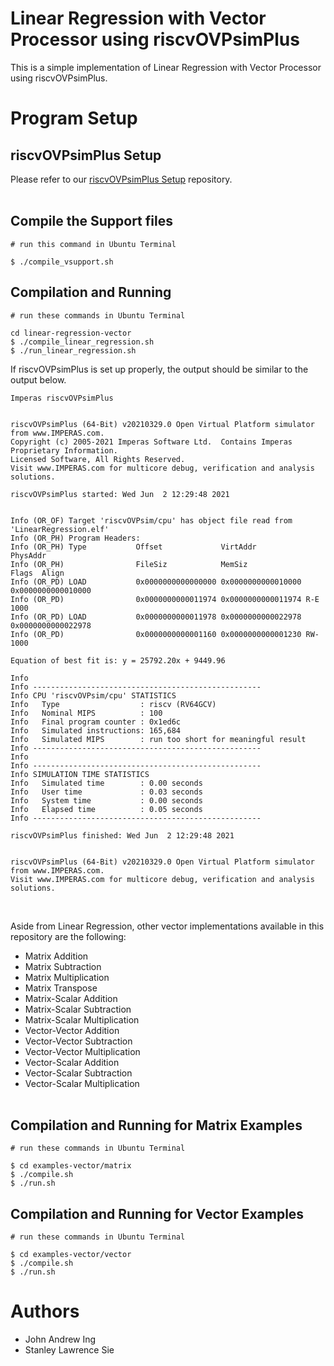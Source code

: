 # **Linear Regression with Vector Processor using riscvOVPsimPlus**

This is a simple implementation of Linear Regression with Vector Processor using riscvOVPsimPlus.

# **Program Setup**
## **riscvOVPsimPlus Setup**
Please refer to our [riscvOVPsimPlus Setup](https://github.com/stanleysie/riscv-ovpsim-plus-demo) repository.
<br/><br/>
## **Compile the Support files**
```
# run this command in Ubuntu Terminal

$ ./compile_vsupport.sh
```

## **Compilation and Running**
```
# run these commands in Ubuntu Terminal

cd linear-regression-vector
$ ./compile_linear_regression.sh
$ ./run_linear_regression.sh
```
If riscvOVPsimPlus is set up properly, the output should be similar to the output below.
```
Imperas riscvOVPsimPlus


riscvOVPsimPlus (64-Bit) v20210329.0 Open Virtual Platform simulator from www.IMPERAS.com.
Copyright (c) 2005-2021 Imperas Software Ltd.  Contains Imperas Proprietary Information.
Licensed Software, All Rights Reserved.
Visit www.IMPERAS.com for multicore debug, verification and analysis solutions.

riscvOVPsimPlus started: Wed Jun  2 12:29:48 2021


Info (OR_OF) Target 'riscvOVPsim/cpu' has object file read from 'LinearRegression.elf'
Info (OR_PH) Program Headers:
Info (OR_PH) Type           Offset             VirtAddr           PhysAddr
Info (OR_PH)                FileSiz            MemSiz             Flags  Align
Info (OR_PD) LOAD           0x0000000000000000 0x0000000000010000 0x0000000000010000
Info (OR_PD)                0x0000000000011974 0x0000000000011974 R-E    1000
Info (OR_PD) LOAD           0x0000000000011978 0x0000000000022978 0x0000000000022978
Info (OR_PD)                0x0000000000001160 0x0000000000001230 RW-    1000

Equation of best fit is: y = 25792.20x + 9449.96

Info
Info ---------------------------------------------------
Info CPU 'riscvOVPsim/cpu' STATISTICS
Info   Type                  : riscv (RV64GCV)
Info   Nominal MIPS          : 100
Info   Final program counter : 0x1ed6c
Info   Simulated instructions: 165,684
Info   Simulated MIPS        : run too short for meaningful result
Info ---------------------------------------------------
Info
Info ---------------------------------------------------
Info SIMULATION TIME STATISTICS
Info   Simulated time        : 0.00 seconds
Info   User time             : 0.03 seconds
Info   System time           : 0.00 seconds
Info   Elapsed time          : 0.05 seconds
Info ---------------------------------------------------

riscvOVPsimPlus finished: Wed Jun  2 12:29:48 2021


riscvOVPsimPlus (64-Bit) v20210329.0 Open Virtual Platform simulator from www.IMPERAS.com.
Visit www.IMPERAS.com for multicore debug, verification and analysis solutions.
```
<br/>

Aside from Linear Regression, other vector implementations available in this repository are the following:
* Matrix Addition
* Matrix Subtraction
* Matrix Multiplication
* Matrix Transpose
* Matrix-Scalar Addition
* Matrix-Scalar Subtraction
* Matrix-Scalar Multiplication
* Vector-Vector Addition
* Vector-Vector Subtraction
* Vector-Vector Multiplication
* Vector-Scalar Addition
* Vector-Scalar Subtraction
* Vector-Scalar Multiplication
<br/><br/>

## **Compilation and Running for Matrix Examples**
```
# run these commands in Ubuntu Terminal

$ cd examples-vector/matrix
$ ./compile.sh
$ ./run.sh
```
## **Compilation and Running for Vector Examples**
```
# run these commands in Ubuntu Terminal

$ cd examples-vector/vector
$ ./compile.sh
$ ./run.sh
```
# **Authors**
* John Andrew Ing
* Stanley Lawrence Sie